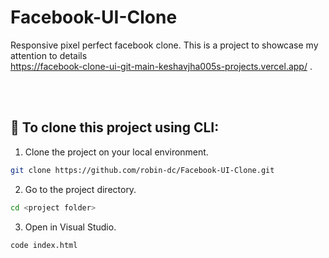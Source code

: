 # Facebook-UI-Clone

Responsive pixel perfect facebook clone. This is a project to showcase my attention to details <br> https://facebook-clone-ui-git-main-keshavjha005s-projects.vercel.app/ .

<br>


<br>

## 🚀 To clone this project using CLI:
1. Clone the project on your local environment.
```sh
git clone https://github.com/robin-dc/Facebook-UI-Clone.git
```
2. Go to the project directory.
```sh
cd <project folder>
```
3. Open in Visual Studio.
```sh
code index.html
```

<br>




